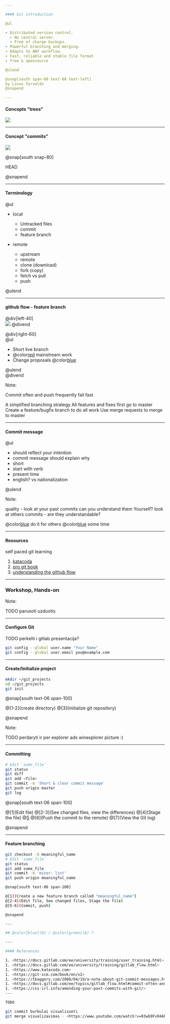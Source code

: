 ```yaml
---

#### Git introduction

@ul

- Distributed version control.
  - No central server.
  - Free of charge backups.
- Powerful branching and merging.
- Adapts to ANY workflow.
- Fast, reliable and stable file format
- free & opensource

@ulend

@snap[south span-80 text-08 text-left]
by Linus Torvalds
@snapend

---
```


#### Concepts "trees"

![](assets/img/index1@2x.png)

---

#### Concept "commits"

![](assets/img/git_commits.png)

@snap[south snap-80]

HEAD

@snapend

---

#### Terminology

@ul

- local

  - Untracked files
  - commit
  - feature branch

- remote
  - upstream
  - remote
  - clone (download)
  - fork (copy)
  - fetch vs pull
  - push

@ulend

---

#### github flow - feature branch

@div[left-40]
<br/>
![](assets/img/feature_branches.png)
@divend

@div[right-60]
<br/>
@ul

- Short live branch
- @color[red](Protect) mainstream work
- Change proposals @color[blue](ONLY!)

@ulend  
@divend

Note:

Commit often and push frequently fail fast

A simplified branching strategy
All features and fixes first go to master
Create a feature/bugfix branch to do all work
Use merge requests to merge to master

---

#### Commit message

@ul

- should reflect your intention
- commit message should explain why
- short
- start with verb
- present time
- english? vs nationalization

@ulend

Note:

quality - look at your past commits can you understand them Yourself?
look at others commits - are they understandable?

@color[blue](Quality:)
do it for others
@color[blue](invest) some time

---

#### Resources

self paced git learning

1. [katacoda](https://www.katacoda.com/courses/git)
1. [pro git book](https://git-scm.com/book/en/v2)
1. [understanding the github flow](https://guides.github.com/introduction/flow/)

---

### Workshop, Hands-on

Note:

TODO parusoti uzduotis

---

#### Configure Git

TODO perkelti i gitlab presentacija?

```bash
git config --global user.name "Your Name"
git config --global user.email you@example.com
```

---

#### Create/Initialize project

```bash
mkdir ~/git_projects
cd ~/git_projects
git init
```

@snap[south text-06 span-100]

@[1-2](create directory)
@[3](initialize git repository)

@snapend

Note:

TODO perdaryti ir per explorer
ads winexplorer picture :)

---

#### Committing

```bash
# Edit `some_file`
git status
git diff
git add <file>
git commit -m 'Short & clear commit message'
git push origin master
git log
```

@snap[south text-06 span-100]

@[1](Edit file)
@[2-3](See changed files, view the differences)
@[4](Stage the file)
@[5](Commit)
@[6](Push the commit to the remote)
@[7](View the Git log)

@snapend

---

#### Feature branching

```bash
git checkout -b meaningful_name
# Edit `some_file`
git status
git add some_file
git commit -m 'minor: lint'
git push origin meaningful_name

@snap[south text-06 span-100]

@[1](Create a new feature branch called "meaningful_name")
@[2-4](Edit file, See changed files, Stage the file)
@[5-6](Commit, push)

@snapend

---

## @color[blue](Q) / @color[green](A) ?

---

#### References

1. <https://docs.gitlab.com/ee/university/training/user_training.html>
1. <https://docs.gitlab.com/ee/university/training/gitlab_flow.html>
1. <https://www.katacoda.com>
1. <https://git-scm.com/book/en/v2>
1. <https://tbaggery.com/2008/04/19/a-note-about-git-commit-messages.html>
1. <https://docs.gitlab.com/ee/topics/gitlab_flow.html#commit-often-and-push-frequently>
1. <https://css-irl.info/amending-your-past-commits-with-git/>
---

TODO

git commit burbulai visualizuoti
git merge visualizavimas - <https://www.youtube.com/watch?v=03wb9FvO4Ak&index=5&list=PLFGfElNsQthbQu_IWlNOxul0TbS_2JH-e> - 31:43 tikrinti visa faila panasu visas workflow easy paaiskintas, det i self training
```
